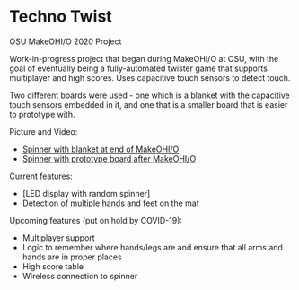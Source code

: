 # Techno Twist
OSU MakeOHI/O 2020 Project

Work-in-progress project that began during MakeOHI/O at OSU, with the goal of eventually being a fully-automated twister game that supports multiplayer and high scores. Uses capacitive touch sensors to detect touch.

Two different boards were used - one which is a blanket with the capacitive touch sensors embedded in it, and one that is a smaller board that is easier to prototype with.

Picture and Video:
- [Spinner with blanket at end of MakeOHI/O](https://www.dropbox.com/s/n8jv2qvccz12edi/IMG_1032.JPG?dl=0)
- [Spinner with prototype board after MakeOHI/O](https://www.dropbox.com/s/8tedzikfc6sycvd/IMG_1080.MOV?dl=0)

Current features:
- [LED display with random spinner]
- Detection of multiple hands and feet on the mat

Upcoming features (put on hold by COVID-19):
- Multiplayer support
- Logic to remember where hands/legs are and ensure that all arms and hands are in proper places
- High score table
- Wireless connection to spinner
